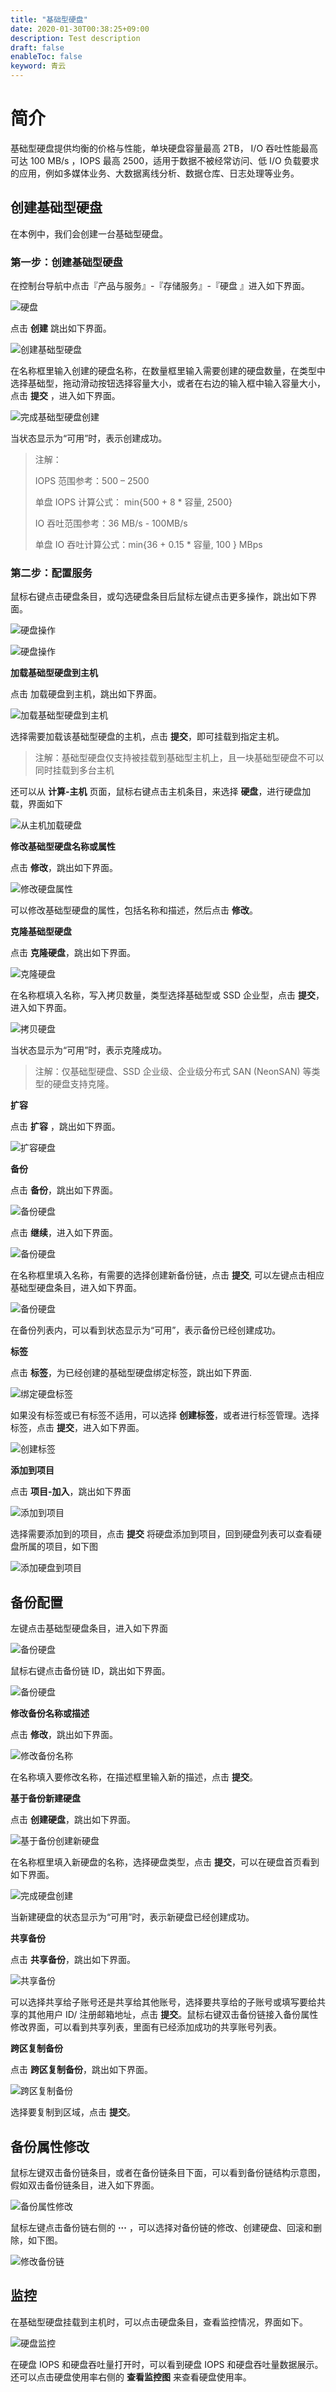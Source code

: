 ```yaml
---
title: "基础型硬盘"
date: 2020-01-30T00:38:25+09:00
description: Test description
draft: false
enableToc: false
keyword: 青云
---
```


# 简介

基础型硬盘提供均衡的价格与性能，单块硬盘容量最高 2TB， I/O 吞吐性能最高可达 100 MB/s ，IOPS 最高 2500，适用于数据不被经常访问、低 I/O 负载要求的应用，例如多媒体业务、大数据离线分析、数据仓库、日志处理等业务。

## 创建基础型硬盘
在本例中，我们会创建一台基础型硬盘。

### 第一步：创建基础型硬盘

在控制台导航中点击『产品与服务』-『存储服务』-『硬盘 』进入如下界面。

 
![硬盘](/storage/disk/manual/_images/create_basic_1.png)

点击 **创建** 跳出如下界面。
 
![创建基础型硬盘](/storage/disk/manual/_images/create_basic_2.png)

在名称框里输入创建的硬盘名称，在数量框里输入需要创建的硬盘数量，在类型中选择基础型，拖动滑动按钮选择容量大小，或者在右边的输入框中输入容量大小，点击 **提交** ，进入如下界面。

 ![完成基础型硬盘创建](/storage/disk/manual/_images/create_basic_3.png)

当状态显示为“可用”时，表示创建成功。

> 注解：
>
> IOPS 范围参考：500 – 2500
>
> 单盘 IOPS 计算公式： min{500 + 8 * 容量, 2500}
>
> IO 吞吐范围参考：36 MB/s - 100MB/s
>
> 单盘 IO 吞吐计算公式：min{36 + 0.15 * 容量, 100 } MBps

### 第二步：配置服务

鼠标右键点击硬盘条目，或勾选硬盘条目后鼠标左键点击更多操作，跳出如下界面。
 
![硬盘操作](/storage/disk/manual/_images/create_basic_4.png)	

![硬盘操作](/storage/disk/manual/_images/create_basic_5.png)

**加载基础型硬盘到主机**

点击 加载硬盘到主机，跳出如下界面。

![加载基础型硬盘到主机](/storage/disk/manual/_images/create_basic_6.png)

选择需要加载该基础型硬盘的主机，点击 **提交**，即可挂载到指定主机。

> 注解：基础型硬盘仅支持被挂载到基础型主机上，且一块基础型硬盘不可以同时挂载到多台主机

还可以从 **计算-主机** 页面，鼠标右键点击主机条目，来选择 **硬盘**，进行硬盘加载，界面如下
 
![从主机加载硬盘](/storage/disk/manual/_images/create_basic_7.png)

**修改基础型硬盘名称或属性**

点击 **修改**，跳出如下界面。
 
![修改硬盘属性](/storage/disk/manual/_images/create_basic_8.png)

可以修改基础型硬盘的属性，包括名称和描述，然后点击 **修改**。

**克隆基础型硬盘**

点击 **克隆硬盘**，跳出如下界面。
 
![克隆硬盘](/storage/disk/manual/_images/create_basic_9.png)

在名称框填入名称，写入拷贝数量，类型选择基础型或 SSD 企业型，点击 **提交**，进入如下界面。
 
![拷贝硬盘](/storage/disk/manual/_images/create_basic_10.png)
	
当状态显示为“可用”时，表示克隆成功。

>  注解：仅基础型硬盘、SSD 企业级、企业级分布式 SAN (NeonSAN) 等类型的硬盘支持克隆。

**扩容**

点击 **扩容** ，跳出如下界面。

![扩容硬盘](/storage/disk/manual/_images/create_basic_expansion.png)
 
**备份**

点击 **备份**，跳出如下界面。

![备份硬盘](/storage/disk/manual/_images/create_basic_backup.png)

点击 **继续**，进入如下界面。
 
![备份硬盘](/storage/disk/manual/_images/create_basic_11.png)

在名称框里填入名称，有需要的选择创建新备份链，点击 **提交**, 可以左键点击相应基础型硬盘条目，进入如下界面。

![备份硬盘](/storage/disk/manual/_images/create_basic_backup2.png)

在备份列表内，可以看到状态显示为“可用”，表示备份已经创建成功。

**标签**

点击 **标签**，为已经创建的基础型硬盘绑定标签，跳出如下界面.
 
![绑定硬盘标签](/storage/disk/manual/_images/create_basic_12.png)

如果没有标签或已有标签不适用，可以选择 **创建标签**，或者进行标签管理。选择标签，点击 **提交**，进入如下界面。

![创建标签](/storage/disk/manual/_images/create_basic_tag.png)

**添加到项目**

点击 **项目-加入**，跳出如下界面

![添加到项目](/storage/disk/manual/_images/create_basic_project.png)

选择需要添加到的项目，点击 **提交** 将硬盘添加到项目，回到硬盘列表可以查看硬盘所属的项目，如下图

![添加硬盘到项目](/storage/disk/manual/_images/create_basic_project2.png)

## 备份配置

左键点击基础型硬盘条目，进入如下界面

![备份硬盘](/storage/disk/manual/_images/create_basic_13.png)

鼠标右键点击备份链 ID，跳出如下界面。
 
![备份硬盘](/storage/disk/manual/_images/create_basic_14.png)

**修改备份名称或描述**

点击 **修改**，跳出如下界面。
 
![修改备份名称](/storage/disk/manual/_images/create_basic_15.png)

在名称填入要修改名称，在描述框里输入新的描述，点击 **提交**。

**基于备份新建硬盘**

点击 **创建硬盘**，跳出如下界面。
 
![基于备份创建新硬盘](/storage/disk/manual/_images/create_basic_16.png)

在名称框里填入新硬盘的名称，选择硬盘类型，点击 **提交**，可以在硬盘首页看到如下界面。
 
![完成硬盘创建](/storage/disk/manual/_images/create_basic_17.png)

当新建硬盘的状态显示为“可用”时，表示新硬盘已经创建成功。

**共享备份**

点击 **共享备份**，跳出如下界面。
 
![共享备份](/storage/disk/manual/_images/create_basic_18.png)

可以选择共享给子账号还是共享给其他账号，选择要共享给的子账号或填写要给共享的其他用户 ID/ 注册邮箱地址，点击 **提交**。鼠标右键双击备份链接入备份属性修改界面，可以看到共享列表，里面有已经添加成功的共享账号列表。

**跨区复制备份**

点击 **跨区复制备份**，跳出如下界面。
 
![跨区复制备份](/storage/disk/manual/_images/create_basic_19.png)

选择要复制到区域，点击 **提交**。

## 备份属性修改

鼠标左键双击备份链条目，或者在备份链条目下面，可以看到备份链结构示意图，假如双击备份链条目，进入如下界面。
 
![备份属性修改](/storage/disk/manual/_images/create_basic_20.png)

鼠标左键点击备份链右侧的 **···** ，可以选择对备份链的修改、创建硬盘、回滚和删除，如下图。
 
![修改备份链](/storage/disk/manual/_images/create_basic_21.png)

## 监控

在基础型硬盘挂载到主机时，可以点击硬盘条目，查看监控情况，界面如下。
 
![硬盘监控](/storage/disk/manual/_images/create_basic_22.png)

在硬盘 IOPS 和硬盘吞吐量打开时，可以看到硬盘 IOPS 和硬盘吞吐量数据展示。还可以点击硬盘使用率右侧的 **查看监控图** 来查看硬盘使用率。


